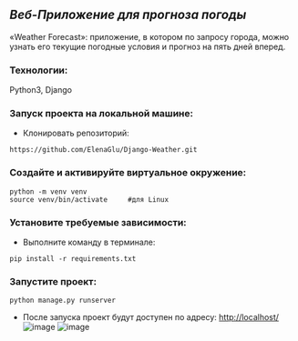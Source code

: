 ## _Веб-Приложение для прогноза погоды_

«Weather Forecast»: приложение, в котором по запросу города, можно узнать его текущие погодные условия и прогноз на пять дней вперед.

### Технологии:

Python3, Django

### Запуск проекта на локальной машине:

- Клонировать репозиторий:
```
https://github.com/ElenaGlu/Django-Weather.git
```
### Создайте и активируйте виртуальное окружение:

```
python -m venv venv
source venv/bin/activate     #для Linux
```
### Установите требуемые зависимости:

- Выполните команду в терминале: 
```
pip install -r requirements.txt
```
### Запустите проект:

```
python manage.py runserver
```

- После запуска проект будут доступен по адресу: [http://localhost/](http://localhost/)
  ![image](https://github.com/ElenaGlu/Django-Weather/assets/123466535/01c73ff8-70d8-4728-9688-74c5cd6245c6)
  ![image](https://github.com/ElenaGlu/Django-Weather/assets/123466535/09ffd580-ed1f-49c1-b5df-ed25090715c3)

